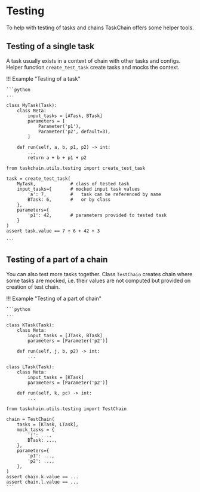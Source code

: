 # Testing

To help with testing of tasks and chains TaskChain offers some helper tools.


## Testing of a single task

A task usually exists in a context of chain with other tasks and configs.
Helper function `create_test_task` create tasks and mocks the context.

!!! Example "Testing of a task"

    ```python
    ...
    
    class MyTask(Task):
        class Meta:
            input_tasks = [ATask, BTask]
            parameters = [
                Parameter('p1'),
                Parameter('p2', default=3),
            ]
        
        def run(self, a, b, p1, p2) -> int:
            ...
            return a + b + p1 + p2

    from taskchain.utils.testing import create_test_task
    
    task = create_test_task(
        MyTask,             # class of tested task
        input_tasks={       # mocked input task values
            'a': 7,         #   task can be referenced by name
            BTask: 6,       #   or by class
        },
        parameters={
            'p1': 42,       # parameters provided to tested task
        }
    )
    assert task.value == 7 + 6 + 42 + 3

    ```

## Testing of a part of a chain

You can also test more tasks together. 
Class `TestChain` creates chain where some tasks are mocked, 
i.e. their values are not computed but provided on creation of test chain.

!!! Example "Testing of a part of chain"

    ```python
    ...
    
    class KTask(Task):
        class Meta:
            input_tasks = [JTask, BTask]
            parameters = [Parameter('p2')]
    
        def run(self, j, b, p2) -> int:
            ...
    
    class LTask(Task):
        class Meta:
            input_tasks = [KTask]
            parameters = [Parameter('p2')]
    
        def run(self, k, pc) -> int:
            ...

    from taskchain.utils.testing import TestChain
    
    chain = TestChain(
        tasks = [KTask, LTask],
        mock_tasks = {
            'j': ...,
            BTask: ...,
        },
        parameters={
            'p1': ...,
            'p2': ...,
        },
    )
    assert chain.k.value == ...
    assert chain.l.value == ...
    ```
